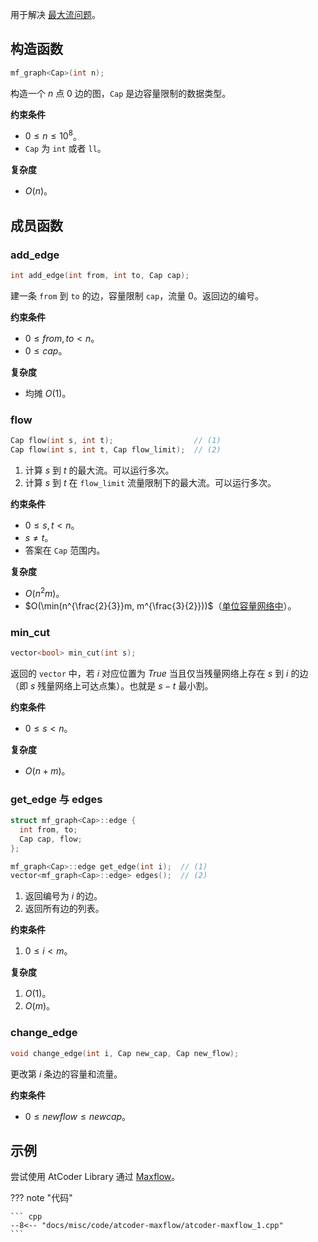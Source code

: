 用于解决 [最大流问题](../../graph/flow/max-flow.md)。

## 构造函数

```cpp
mf_graph<Cap>(int n);
```

构造一个 $n$ 点 $0$ 边的图，`Cap` 是边容量限制的数据类型。

**约束条件**

-   $0\le n\le 10^8$。
-   `Cap` 为 `int` 或者 `ll`。

**复杂度**

-   $O(n)$。

## 成员函数

### add\_edge

```cpp
int add_edge(int from, int to, Cap cap);
```

建一条 `from` 到 `to` 的边，容量限制 `cap`，流量 $0$。返回边的编号。

**约束条件**

-   $0\le \textit{from}, \textit{to} < n$。
-   $0\le \textit{cap}$。

**复杂度**

-   均摊 $O(1)$。

### flow

```cpp
Cap flow(int s, int t);                  // (1)
Cap flow(int s, int t, Cap flow_limit);  // (2)
```

1.  计算 $s$ 到 $t$ 的最大流。可以运行多次。
2.  计算 $s$ 到 $t$ 在 `flow_limit` 流量限制下的最大流。可以运行多次。

**约束条件**

-   $0\le s, t < n$。
-   $s\not = t$。
-   答案在 `Cap` 范围内。

**复杂度**

-   $O(n^2m)$。
-   $O(\min(n^{\frac{2}{3}}m, m^{\frac{3}{2}}))$（[单位容量网络中](../../graph/flow/max-flow.md#特殊情形下的时间复杂度分析)）。

### min\_cut

```cpp
vector<bool> min_cut(int s);
```

返回的 `vector` 中，若 $i$ 对应位置为 $\textit{True}$ 当且仅当残量网络上存在 $s$ 到 $i$ 的边（即 $s$ 残量网络上可达点集）。也就是 $s-t$ 最小割。

**约束条件**

-   $0\le s < n$。

**复杂度**

-   $O(n+m)$。

### get\_edge 与 edges

```cpp
struct mf_graph<Cap>::edge {
  int from, to;
  Cap cap, flow;
};

mf_graph<Cap>::edge get_edge(int i);  // (1)
vector<mf_graph<Cap>::edge> edges();  // (2)
```

1.  返回编号为 $i$ 的边。
2.  返回所有边的列表。

**约束条件**

1.  $0\le i < m$。

**复杂度**

1.  $O(1)$。
2.  $O(m)$。

### change\_edge

```cpp
void change_edge(int i, Cap new_cap, Cap new_flow);
```

更改第 $i$ 条边的容量和流量。

**约束条件**

-   $0\le \textit{newflow}\le \textit{newcap}$。

## 示例

尝试使用 AtCoder Library 通过 [Maxflow](https://atcoder.jp/contests/practice2/tasks/practice2_d)。

??? note "代码"
    

    ``` cpp
    --8<-- "docs/misc/code/atcoder-maxflow/atcoder-maxflow_1.cpp"
    ```
